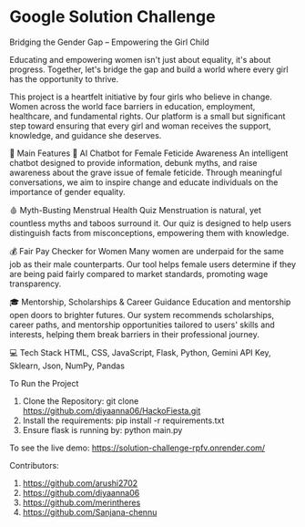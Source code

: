 # Google Solution Challenge
Bridging the Gender Gap – Empowering the Girl Child

Educating and empowering women isn't just about equality, it's about progress. Together, let's bridge the gap and build a world where every girl has the opportunity to thrive.

This project is a heartfelt initiative by four girls who believe in change. Women across the world face barriers in education, employment, healthcare, and fundamental rights. Our platform is a small but significant step toward ensuring that every girl and woman receives the support, knowledge, and guidance she deserves.

🌟 Main Features
🔴 AI Chatbot for Female Feticide Awareness
An intelligent chatbot designed to provide information, debunk myths, and raise awareness about the grave issue of female feticide. Through meaningful conversations, we aim to inspire change and educate individuals on the importance of gender equality.

🩸 Myth-Busting Menstrual Health Quiz
Menstruation is natural, yet countless myths and taboos surround it. Our quiz is designed to help users distinguish facts from misconceptions, empowering them with knowledge.

💰 Fair Pay Checker for Women
Many women are underpaid for the same job as their male counterparts. Our tool helps female users determine if they are being paid fairly compared to market standards, promoting wage transparency.

🎓 Mentorship, Scholarships & Career Guidance
Education and mentorship open doors to brighter futures. Our system recommends scholarships, career paths, and mentorship opportunities tailored to users' skills and interests, helping them break barriers in their professional journey.

💻 Tech Stack
HTML, CSS, JavaScript, Flask, Python, Gemini API Key, Sklearn, Json, NumPy, Pandas

To Run the Project
1. Clone the Repository:
git clone https://github.com/diyaanna06/HackoFiesta.git
2. Install the requirements:
pip install -r requirements.txt
3. Ensure flask is running by:
python main.py

To see the live demo:
https://solution-challenge-rpfv.onrender.com/ 

Contributors:
1. https://github.com/arushi2702
2. https://github.com/diyaanna06
3. https://github.com/merintheres
4. https://github.com/Sanjana-chennu
